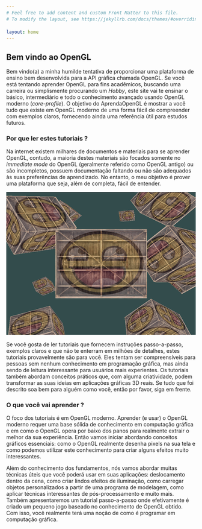 ```yaml
---
# Feel free to add content and custom Front Matter to this file.
# To modify the layout, see https://jekyllrb.com/docs/themes/#overriding-theme-defaults

layout: home
---
```


## Bem vindo ao OpenGL

Bem vindo(a) a minha humilde tentativa de proporcionar uma plataforma de ensino bem desenvolvida para a API gráfica chamada OpenGL.
Se você está tentando aprender OpenGL para fins acadêmicos, buscando uma carreira ou simplismente procurando um _Hobby_, este site vai te ensinar o básico, intermediário e todo o conhecimento avançado usando OpenGL moderno (_core-profile_).
O objetivo do AprendaOpenGL é mostrar a você tudo que existe em OpenGL moderno de uma forma fácil de compreender com exemplos claros, fornecendo ainda uma referência útil para estudos futuros.

### Por que ler estes tutoriais ?

Na internet existem milhares de documentos e materiais para se aprender OpenGL, contudo, a maioria destes materiais são focados somente no _immediate mode_ do OpenGL (geralmente referido como OpenGL antigo) ou são incompletos, possuem documentação faltando ou não são adequados às suas preferências de aprendizado. No entanto, o meu objetivo é prover uma plataforma que seja, além de completa, fácil de entender.

![Imagem de caixas texturizadas sorrindo em OpenGL](assets/index_image2.png)

Se você gosta de ler tutoriais que fornecem instruções passo-a-passo, exemplos claros e que não te enterram em milhões de detalhes, estes tutoriais provavelmente são para você. Eles tentam ser compreensíveis para pessoas sem nenhum conhecimento em programação gráfica, mas ainda sendo de leitura interessante para usuários mais experientes.
Os tutoriais também abordam conceitos práticos que, com alguma criatividade, podem transformar as suas ideias em aplicações gráficas 3D reais.
Se tudo que foi descrito soa bem para alguém como você, então por favor, siga em frente.

### O que você vai aprender ?

O foco dos tutoriais é em OpenGL moderno. Aprender (e usar) o OpenGL moderno requer uma base sólida de conhecimento em computação gráfica e em como o OpenGL opera por baixo dos panos para realmente extrair o melhor da sua experiência. Então vamos iniciar abordando conceitos gráficos essenciais: como o OpenGL realmente desenha pixels na sua tela e como podemos utilizar este conhecimento para criar alguns efeitos muito interessantes.

Além do conhecimento dos fundamentos, nós vamos abordar muitas técnicas úteis que você poderá usar em suas aplicações: deslocamento dentro da cena, como criar lindos efeitos de iluminação, como carregar objetos personalizados a partir de uma programa de modelagem, como aplicar técnicas interessantes de pós-processamento e muito mais. Também apresentaremos um tutorial passo-a-passo onde efetivamente é criado um pequeno jogo baseado no conhecimento de OpenGL obtido. Com isso, você realmente terá uma noção de como é programar em computação gráfica.
